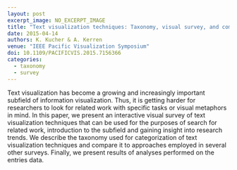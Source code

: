 ```yaml
---
layout: post
excerpt_image: NO_EXCERPT_IMAGE
title: "Text visualization techniques: Taxonomy, visual survey, and community insights"
date: 2015-04-14
authors: K. Kucher & A. Kerren
venue: "IEEE Pacific Visualization Symposium"
doi: 10.1109/PACIFICVIS.2015.7156366
categories:
  - taxonomy
  - survey
---
```

Text visualization has become a growing and increasingly important subfield of information visualization. Thus, it is getting harder for researchers to look for related work with specific tasks or visual metaphors in mind. In this paper, we present an interactive visual survey of text visualization techniques that can be used for the purposes of search for related work, introduction to the subfield and gaining insight into research trends. We describe the taxonomy used for categorization of text visualization techniques and compare it to approaches employed in several other surveys. Finally, we present results of analyses performed on the entries data.

